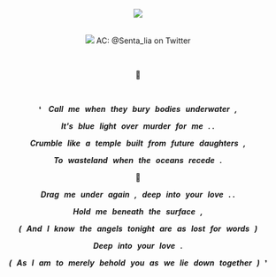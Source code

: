 <div align="center">

![](https://komarev.com/ghpvc/?username=vampyrumspectrum&abbreviated=true&label=MY_MELUSINES&color=13354E)
</br>
</br>

![](https://i.postimg.cc/kgX3jQSw/neuvi-banner.png)
AC: @Senta_lia on Twitter

</br>

**🦦**

</br>

❛  ***Call me when they bury bodies underwater ,***

***It's blue light over murder for me . .***

***Crumble like a temple built from future daughters ,***

***To wasteland when the oceans recede .***

**🌊**

***Drag me under again , deep into your love . .***

***Hold me beneath the surface ,***

***( And I know the angels tonight are as lost for words )***

***Deep into your love .***

***( As I am to merely behold you as we lie down together )*** ❜

</div>
